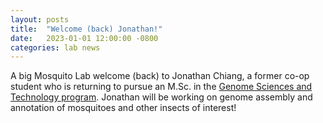 ```yaml
---
layout: posts
title:  "Welcome (back) Jonathan!"
date:   2023-01-01 12:00:00 -0800
categories: lab news
---
```


A big Mosquito Lab welcome (back) to Jonathan Chiang, a former co-op student who is returning to pursue an M.Sc. in the [Genome Sciences and Technology program](https://www.msl.ubc.ca/join-us/#gsat). Jonathan will be working on genome assembly and annotation of mosquitoes and other insects of interest!


